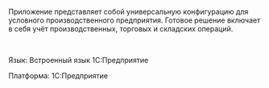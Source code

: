 <p>Приложение представляет собой универсальную конфигурацию для условного производственного
предприятия. Готовое решение включает в себя учёт производственных, торговых
и складских операций. </p> <br>

<p>Язык: Встроенный язык 1С:Предприятие </p> 
<p>Платформа: 1С:Предприятие </p>

